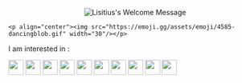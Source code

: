 <p align="center">
		<img alt="Lisitius's Welcome Message"
			 src="http://readme-typing-svg.herokuapp.com?size=30&color=13F2F7&width=500&height=55&lines=Hi+there+!+%F0%9F%91%8B+Bonjour+!+%F0%9F%91%8B">
</p>

	<p align="center"><img src="https://emoji.gg/assets/emoji/4585-dancingblob.gif" width="30"/></p>

I am interested in :
<div align="left">
<img width="30px" src="https://cdn.jsdelivr.net/gh/devicons/devicon/icons/vscode/vscode-original.svg" /> 
<img width="30px" src="https://cdn.jsdelivr.net/gh/devicons/devicon/icons/html5/html5-original.svg" /> 
<img width="30px" src="https://cdn.jsdelivr.net/gh/devicons/devicon/icons/css3/css3-original.svg" /> 
<img width="30px" src="https://cdn.jsdelivr.net/gh/devicons/devicon/icons/javascript/javascript-original.svg" />
<img width="30px" src="https://cdn.jsdelivr.net/gh/devicons/devicon/icons/typescript/typescript-original.svg" />
<img width="30px" src="https://cdn.jsdelivr.net/gh/devicons/devicon/icons/react/react-original.svg" />
<img width="30px" src="https://cdn.jsdelivr.net/gh/devicons/devicon/icons/nodejs/nodejs-original.svg" />
<img width="30px" src="https://cdn.jsdelivr.net/gh/devicons/devicon/icons/php/php-original.svg" />
<img width="30px" src="https://cdn.jsdelivr.net/gh/devicons/devicon/icons/git/git-original.svg" />
<img width="30px" src="https://cdn.jsdelivr.net/gh/devicons/devicon/icons/mysql/mysql-original.svg" />
</div>

<!--
**Lisitius/Lisitius** is a ✨ _special_ ✨ repository because its `README.md` (this file) appears on your GitHub profile.

Here are some ideas to get you started:

- 🔭 I’m currently working on ...
- 🌱 I’m currently learning ...
- 👯 I’m looking to collaborate on ...
- 🤔 I’m looking for help with ...
- 💬 Ask me about ...
- 📫 How to reach me: ...
- 😄 Pronouns: ...
- ⚡ Fun fact: ...
-->
